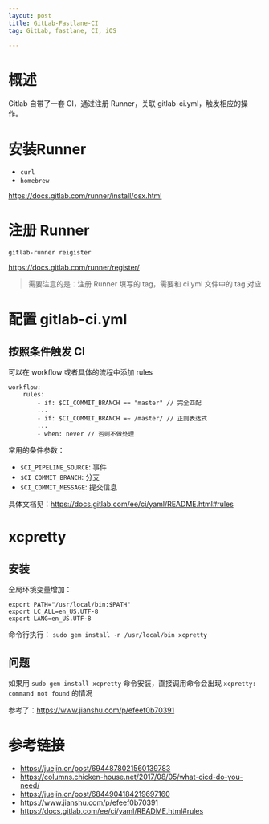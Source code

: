 ```yaml
---
layout: post
title: GitLab-Fastlane-CI
tag: GitLab, fastlane, CI, iOS

---
```


# 概述

Gitlab 自带了一套 CI，通过注册 Runner，关联 gitlab-ci.yml，触发相应的操作。


# 安装Runner

* `curl` 
* `homebrew`

https://docs.gitlab.com/runner/install/osx.html

# 注册 Runner

```
gitlab-runner reigister
```

https://docs.gitlab.com/runner/register/


> 需要注意的是：注册 Runner 填写的 tag，需要和 ci.yml 文件中的 tag 对应


# 配置 gitlab-ci.yml

## 按照条件触发 CI

可以在 workflow 或者具体的流程中添加 rules

```
workflow:
    rules:
        - if: $CI_COMMIT_BRANCH == "master" // 完全匹配
        ...
        - if: $CI_COMMIT_BRANCH =~ /master/ // 正则表达式
        ...
        - when: never // 否则不做处理
```

常用的条件参数：

* `$CI_PIPELINE_SOURCE`: 事件
* `$CI_COMMIT_BRANCH`: 分支
* `$CI_COMMIT_MESSAGE`: 提交信息

具体文档见：https://docs.gitlab.com/ee/ci/yaml/README.html#rules

# xcpretty

## 安装

全局环境变量增加：

```
export PATH="/usr/local/bin:$PATH"
export LC_ALL=en_US.UTF-8
export LANG=en_US.UTF-8
```

命令行执行： `sudo gem install -n /usr/local/bin xcpretty`

## 问题

如果用 `sudo gem install xcpretty` 命令安装，直接调用命令会出现 `xcpretty: command not found` 的情况

参考了：https://www.jianshu.com/p/efeef0b70391

# 参考链接

* https://juejin.cn/post/6944878021560139783
* https://columns.chicken-house.net/2017/08/05/what-cicd-do-you-need/
* https://juejin.cn/post/6844904184219697160
* https://www.jianshu.com/p/efeef0b70391
* https://docs.gitlab.com/ee/ci/yaml/README.html#rules
